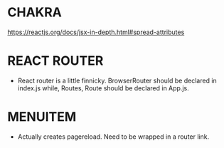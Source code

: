# CHAKRA

https://reactjs.org/docs/jsx-in-depth.html#spread-attributes

# REACT ROUTER
- React router is a little finnicky. BrowserRouter should be declared in index.js while, Routes, Route should be declared in App.js.

# MENUITEM
- Actually creates pagereload. Need to be wrapped in a router link.
